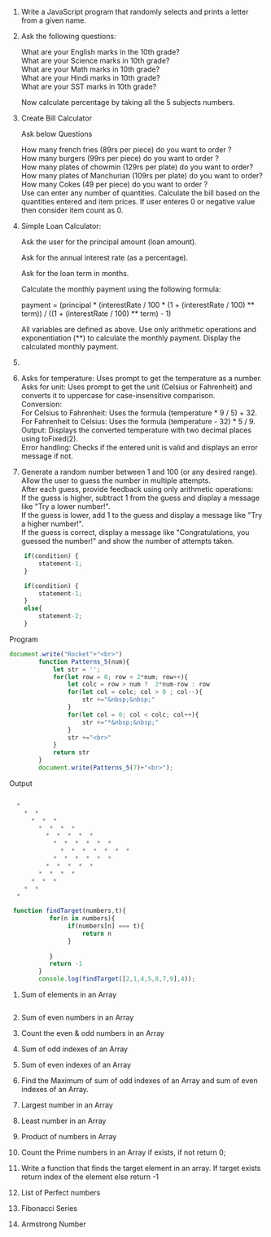 
1. Write a JavaScript program that randomly selects and prints a letter from a given name.
2. Ask the following questions:

    What are your English marks in the 10th grade?  
    What are your Science marks in 10th grade?  
    What are your Math marks in 10th grade?  
    What are your Hindi marks in 10th grade?  
    What are your SST marks in 10th grade?  
    
    Now calculate percentage by taking all the 5 subjects numbers.

3. Create Bill Calculator

    Ask below Questions

    How many french fries (89rs per piece) do you want to order ?  
    How many burgers (99rs per piece) do you want to order ?  
    How many plates of chowmin (129rs per plate) do you want to order?  
    How many plates of Manchurian (109rs per plate) do you want to order?  
    How many Cokes (49 per piece) do you want to order ?  
    Use can enter any number of quantities. Calculate the bill based on the quantities entered and item prices. If user enteres 0 or negative value then consider item count as 0.
4. Simple Loan Calculator:
    
    Ask the user for the principal amount (loan amount).
    
    Ask for the annual interest rate (as a percentage).
    
    Ask for the loan term in months.
    
    Calculate the monthly payment using the following formula:
    
    payment = (principal * (interestRate / 100 * (1 + (interestRate / 100) ** term)) / ((1 + (interestRate / 100) ** term) - 1)
    
    All variables are defined as above.
    Use only arithmetic operations and exponentiation (**) to calculate the monthly payment.
    Display the calculated monthly payment.
1. 
1. Asks for temperature: Uses prompt to get the temperature as a number.  
Asks for unit: Uses prompt to get the unit (Celsius or Fahrenheit) and converts it to uppercase for case-insensitive comparison.  
Conversion:  
For Celsius to Fahrenheit: Uses the formula (temperature * 9 / 5) + 32.  
For Fahrenheit to Celsius: Uses the formula (temperature - 32) * 5 / 9.  
Output: Displays the converted temperature with two decimal places using toFixed(2).  
Error handling: Checks if the entered unit is valid and displays an error message if not.  

7. Generate a random number between 1 and 100 (or any desired range).  
Allow the user to guess the number in multiple attempts.  
After each guess, provide feedback using only arithmetic operations:  
If the guess is higher, subtract 1 from the guess and display a message like "Try a lower number!".  
If the guess is lower, add 1 to the guess and display a message like "Try a higher number!".  
If the guess is correct, display a message like "Congratulations, you guessed the number!" and show the number of attempts taken.  


```js
    if(condition) {
        statement-1;
    }
```

```js
    if(condition) {
        statement-1;
    }
    else{
        statement-2;
    }
```

Program
```js
document.write("Rocket"+"<br>")
        function Patterns_5(num){
            let str = '';
            for(let row = 0; row < 2*num; row++){
                let colc = row > num ?  2*num-row : row
                for(let col = colc; col > 0 ; col--){
                    str +="&nbsp;&nbsp;"
                }
                for(let col = 0; col < colc; col++){
                    str +="*&nbsp;&nbsp;"
                }
                str +="<br>"
            }
            return str
        }
        document.write(Patterns_5(7)+"<br>");
```
Output
```js

  *  
    *  *  
      *  *  *  
        *  *  *  *  
          *  *  *  *  *  
            *  *  *  *  *  *  
              *  *  *  *  *  *  *  
            *  *  *  *  *  *  
          *  *  *  *  *  
        *  *  *  *  
      *  *  *  
    *  *  
  *  
```
```js
 function findTarget(numbers,t){
           for(n in numbers){
                if(numbers[n] === t){
                    return n
                }
                
           }
           return -1
        }
        console.log(findTarget([2,1,4,5,8,7,9],4));
```
1. Sum of elements in an Array  
    ```
    
    ````

1. Sum of even numbers in an Array
1. Count the even & odd numbers in an Array
1. Sum of odd indexes of an Array
1. Sum of even indexes of an Array
1. Find the Maximum of sum of odd indexes of an Array and sum of even indexes of an Array.
1. Largest number in an Array
1. Least number in an Array
1. Product of numbers in Array
1. Count the Prime numbers in an Array if exists, if not return 0;
1. Write a function that finds the target element in an array. If target exists return index of the element else return -1
1. List of Perfect numbers
1. Fibonacci Series
1. Armstrong Number